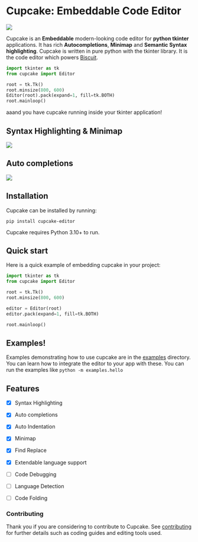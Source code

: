 # Cupcake: Embeddable Code Editor
![](https://github.com/billyeatcookies/cupcake/blob/main/.github/res/screenshot.png)


Cupcake is an **Embeddable** modern-looking code editor for **python tkinter** applications. It has rich **Autocompletions**, **Minimap** and **Semantic Syntax highlighting**. Cupcake is written in pure python with the tkinter library. It is the code editor which powers [Biscuit](https://github.com/billyeatcookies/Biscuit).
```py
import tkinter as tk
from cupcake import Editor 

root = tk.Tk()
root.minsize(800, 600)
Editor(root).pack(expand=1, fill=tk.BOTH)
root.mainloop()
```
aaand you have cupcake running inside your tkinter application!

## Syntax Highlighting & Minimap

<img src=https://user-images.githubusercontent.com/70792552/162617464-65169951-fc20-44f3-9f24-a7d80cb6eb10.gif />

## Auto completions 
<img src=https://user-images.githubusercontent.com/70792552/162617435-a9145e3e-e380-4afd-8e78-cbeedeb1bd24.gif />


<!-- ![something](.github/res/screenshot.png) -->

## Installation
Cupcake can be installed by running:
```
pip install cupcake-editor
```
Cupcake requires Python 3.10+ to run.

## Quick start
Here is a quick example of embedding cupcake in your project:
```py
import tkinter as tk
from cupcake import Editor 

root = tk.Tk()
root.minsize(800, 600)

editor = Editor(root)
editor.pack(expand=1, fill=tk.BOTH)

root.mainloop()
```

## Examples!
Examples demonstrating how to use cupcake are in the [examples](./examples) directory. You can learn how to integrate the editor to your app with these. You can run the examples like `python -m examples.hello`

## Features

- [x] Syntax Highlighting
- [x] Auto completions
- [x] Auto Indentation
- [x] Minimap
- [x] Find Replace
- [x] Extendable language support
- [ ] Code Debugging
- [ ] Language Detection
- [ ] Code Folding


### Contributing
Thank you if you are considering to contribute to Cupcake. See [contributing](./CONTRIBUTING.md) for further details such as coding guides and editing tools used.
